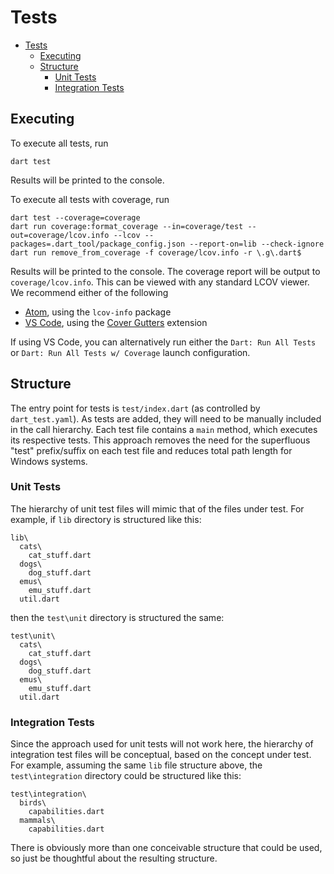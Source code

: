 # Tests
- [Tests](#tests)
  - [Executing](#executing)
  - [Structure](#structure)
    - [Unit Tests](#unit-tests)
    - [Integration Tests](#integration-tests)

## Executing

To execute all tests, run
```
dart test
```
Results will be printed to the console.

To execute all tests with coverage, run

```
dart test --coverage=coverage
dart run coverage:format_coverage --in=coverage/test --out=coverage/lcov.info --lcov --packages=.dart_tool/package_config.json --report-on=lib --check-ignore
dart run remove_from_coverage -f coverage/lcov.info -r \.g\.dart$
```
Results will be printed to the console.  The coverage report will be output to `coverage/lcov.info`.  This can be viewed with any standard LCOV viewer.  We recommend either of the following
- [Atom](https://atom.io/), using the `lcov-info` package
- [VS Code](https://code.visualstudio.com/), using the [Cover Gutters](https://marketplace.visualstudio.com/items?itemName=ryanluker.vscode-coverage-gutters) extension

If using VS Code, you can alternatively run either the `Dart: Run All Tests` or `Dart: Run All Tests w/ Coverage` launch configuration.

## Structure

The entry point for tests is `test/index.dart` (as controlled by `dart_test.yaml`).  As tests are added, they will need to be manually included in the call hierarchy.  Each test file contains a `main` method, which executes its respective tests.  This approach removes the need for the superfluous "test" prefix/suffix on each test file and reduces total path length for Windows systems.

### Unit Tests

The hierarchy of unit test files will mimic that of the files under test.  For example, if `lib` directory is structured like this:
```
lib\
  cats\
    cat_stuff.dart
  dogs\
    dog_stuff.dart
  emus\
    emu_stuff.dart
  util.dart
```
then the `test\unit` directory is structured the same:
```
test\unit\
  cats\
    cat_stuff.dart
  dogs\
    dog_stuff.dart
  emus\
    emu_stuff.dart
  util.dart
```

### Integration Tests

Since the approach used for unit tests will not work here, the hierarchy of integration test files will be conceptual, based on the concept under test.  For example, assuming the same `lib` file structure above, the `test\integration` directory could be structured like this:
```
test\integration\
  birds\
    capabilities.dart
  mammals\
    capabilities.dart
```
There is obviously more than one conceivable structure that could be used, so just be thoughtful about the resulting structure.

